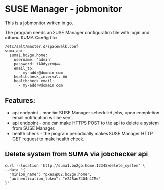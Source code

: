 # SUSE Manager - jobmonitor

This is a jobmonitor written in go.

The program needs an SUSE Manager configuration file with login and others.
SUMA Config file:
```
/etc/salt/master.d/spacewalk.conf 
suma_api:
  suma1.bo2go.home:
    username: 'admin'
    password: tAOdyzcvQ==
    email_to:
      - my-addr@domain.com
    healthcheck_interval: 60
    healthcheck_email:
      - my-addr@domain.com
```

## Features:
* api endpoint - monitor SUSE Manager scheduled jobs, upon completion email notification will be sent.
* api endpoint - one can make HTTPS POST to the api to delete a system from SUSE Manager.
* health check - the program periodically makes SUSE Manager HTTP GET request to make health check.

## Delete system from SUMA via jobchecker api
```
curl --location 'http://suma1.bo2go.home:12345/delete_system' \
--data '{
  "minion_name": "pxesap02.bo2go.home",
  "authentication_token": "e2J8anZ4G4n4IM="
}'
```




